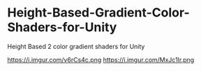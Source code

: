 # Height-Based-Gradient-Color-Shaders-for-Unity
Height Based 2 color gradient shaders for Unity

https://i.imgur.com/v6rCs4c.png
https://i.imgur.com/MxJc1Ir.png
